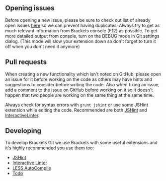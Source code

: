 ## Opening issues

Before opening a new issue, please be sure to check out list of already open issues [here](https://github.com/zaggino/brackets-git/issues?state=open) so we can prevent having duplicates.
Always try to get as much relevant information from Brackets console (F12) as possible. To get more detailed output from console, turn on the DEBUG mode in Git settings dialog. (This mode will slow your extension down so don't forget to turn it off when you don't need it anymore)

## Pull requests

When creating a new functionality which isn't noted on GitHub, please open an issue for it before working on the code as others may have hints and suggestions to consider before writing the code. Also when fixing an issue, add a comment to the issue on GitHub before working on it so it doesn't happen that two people are working on the same thing at the same time.

Always check for syntax errors with `grunt jshint` or use some JSHint extension while editing the code.
Recommended are both [JSHint](https://github.com/cfjedimaster/brackets-jshint) and [InteractiveLinter](https://github.com/MiguelCastillo/Brackets-InteractiveLinter).

## Developing

To develop Brackets Git we use Brackets with some useful extensions and it's highly recommended you use them too:

- [JSHint](https://github.com/cfjedimaster/brackets-jshint)
- [Interactive Linter](https://github.com/MiguelCastillo/Brackets-InteractiveLinter)
- [LESS AutoCompile](https://github.com/jdiehl/brackets-less-autocompile)
- [Todo](https://github.com/mikaeljorhult/brackets-todo)

